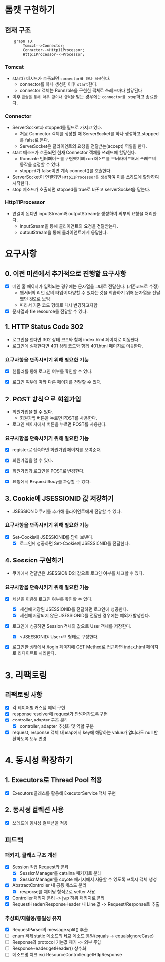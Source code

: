 # 톰캣 구현하기

## 현재 구조
```mermaid
    graph TD;
        Tomcat-->Connector;
        Connector-->Http11Processor;
        Http11Processor-->Processor;
```
### Tomcat
- start() 메서드가 호출되면 `connector를 하나 생성`한다.
  - connector를 하나 생성한 이후 `start`한다.
  - connector 객체는 Runnable을 구현한 객체로 쓰레드마다 할당된다
- 이후 `콘솔을 통해 아무 값이나 입력`을 받는 경우에는 `connector를 stop`하고 종료한다. 

### Connector
- ServerSocket과 stopped를 필드로 가지고 있다.
  - 처음 Connector 객체를 생성할 때 ServerSocket를 하나 생성하고,stopped를 false로 둔다.
  - ServerSocket은 클라이언트의 요청을 전달받는(accept) 역할을 한다.
- start 메소드가 호출되면 현재 Connector 객체를 쓰레드에 할당한다.
  - Runnable 인터페이스를 구현했기에 run 메소드를 오버라이드해서 쓰레드의 동작을 설정할 수 있다.
  - stopped가 false이면 계속 connect()를 호출한다.
- ServerSocket이 연결되면 `Http11Processor를 생성`하여 이를 쓰레드에 할당하여 시작한다.
- stop 메소드가 호출되면 stopped를 true로 바꾸고 serverSocket을 닫는다.

### Http11Processor
- 연결이 된다면 inputStream과 outputStream을 생성하여 외부의 요청을 처리한다.
  - inputStream을 통해 클라이언트의 요청을 전달받는다.
  - outputStream을 통해 클라이언트에게 응답한다.

# 요구사항
## 0. 이전 미션에서 추가적으로 진행할 요구사항
- [x] 메인 홈 페이지가 입력되는 경우에는 문자열을 그대로 전달한다. (기존코드로 수정)
  - 웹서버의 리턴 값의 타입이 다양할 수 있다는 것을 학습하기 위해 문자열을 전달했던 것으로 보임
  - 따라서 기존 코드 형태로 다시 변경하고자함
- [x] 문자열과 file resource를 전달할 수 있다.

## 1. HTTP Status Code 302
- 로그인을 한다면 302 상태 코드와 함께 index.html 페이지로 이동한다.
- 로그인에 실패한다면 401 상태 코드와 함께 401.html 페이지로 이동한다.

### 요구사항을 만족시키기 위해 필요한 기능
- [x] 핸들러를 통해 로그인 여부를 확인할 수 있다.
- [x] 로그인 여부에 따라 다른 페이지를 전달할 수 있다.


## 2. POST 방식으로 회원가입
- 회원가입을 할 수 있다. 
  - 회원가입 버튼을 누르면 POST를 사용한다.
- 로그인 페이지에서 버튼을 누르면 POST를 사용한다.

### 요구사항을 만족시키기 위해 필요한 기능
- [x] register로 접속하면 회원가입 페이지를 보여준다.
- [x] 회원가입을 할 수 있다.
- [x] 회원가입과 로그인을 POST로 변경한다.
- [x] 요청에서 Request Body를 파싱할 수 있다.


## 3. Cookie에 JSESSIONID 값 저장하기
- JSESSIONID 쿠키를 추가해 클라이언트에게 전달할 수 있다.

### 요구사항을 만족시키기 위해 필요한 기능
- [x] Set-Cookie에 JSESSIONID를 담아 보낸다.
  - [x] 로그인에 성공하면 Set-Cookie에 JSESSIONID를 전달한다.

## 4. Session 구현하기
- 쿠키에서 전달받은 JSESSIONID의 값으로 로그인 여부를 체크할 수 있다.

### 요구사항을 만족시키기 위해 필요한 기능
- [x] 세션을 이용해 로그인 여부를 확인할 수 있다.
  - [x] 세션에 저장된 JSESSIONID를 전달하면 로그인에 성공한다.
  - [x] 세션에 저장되지 않은 JSESSIONID를 전달한 경우에는 예외가 발생한다.
- [x] 로그인에 성공하면 Session 객체의 값으로 User 객체를 저장한다.
  - [x] <JSESSIONID: User>의 형태로 구성한다.
- [x] 로그인한 상태에서 /login 페이지에 GET Method로 접근하면 index.html 페이지로 리다이렉트 처리한다.


# 3. 리팩토링
## 리팩토링 사항
- [x] 각 레이어별 커스텀 예외 구현
- [x] response resolver에 request가 안넘어가도록 구현
- [x] controller, adapter 구조 분리
  - [x] controller, adapter 추상화 및 역할 구분
- [x] request, response 객체 내 map에서 key에 해당하는 value가 없더라도 null 반환하도록 모두 변경 

# 4. 동시성 확장하기
## 1. Executors로 Thread Pool 적용
- [x] Executors 클래스를 활용해 ExecutorService 객체 구현

## 2. 동시성 컬렉션 사용
- [x] 쓰레드에 동시성 컬렉션을 적용


## 피드백
### 패키지, 클래스 구조 개선
- [x] Session 작업 Request와 분리
  - [x] SessionManager를 catalina 패키지로 분리
  - [x] SessionManager를 coyote 패키지에서 사용할 수 있도록 프록시 객체 생성
- [x] AbstractController 내 공통 메소드 분리
  - [x] response를 체이닝 형식으로 setter 사용
- [x] Controller 패키지 분리 -> jwp 하위 패키지로 분리
- [x] RequestHeader/ResponseHeader 내 Line 값 -> Request/Response로 추출

### 추상화/재활용/통일성 유지
- [x] RequestParser의 message.split() 추출
- [ ] enum 객체 static 메소드의 비교 메소드 통일(equals -> equalsIgnoreCase)
- [ ] Response의 protocol 기본값 제거 -> 외부 주입
- [ ] ResponseHeader.getHeader() 상수화
- [ ] 메소드명 체크 ex) ResourceController.getHttpResponse
